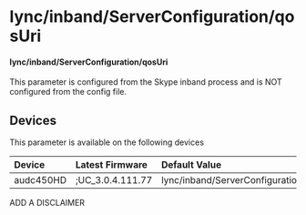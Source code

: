 ﻿---
description: lync/inband/ServerConfiguration/qosUri
search:
    keywords: ['lync','inband','ServerConfiguration','qosUri']
---

# lync/inband/ServerConfiguration/qosUri

#### lync/inband/ServerConfiguration/qosUri

This parameter is configured from the Skype inband process and is NOT configured from the config file.



## Devices
This parameter is available on the following devices

| Device | Latest Firmware | Default Value |
|:---|:---|:---|
| audc450HD | ;UC_3.0.4.111.77 | lync/inband/ServerConfiguration/qosUri= 

ADD A DISCLAIMER
